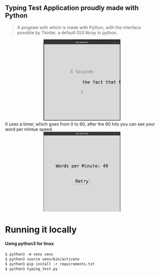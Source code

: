 ## Typing Test Application proudly made with Python

> A program with which is made with Python, with the interface possible by Tkinter, a default GUI libray in python.

<div align="center">
<img src="assets/imgOne.png" alt="broken Img" width="50%">
</div>
It uses a timer, which goes from 0 to 60, after the 60 hits you can see your word per mintue speed.
<div align="center">
<img src="assets/imgTwo.png" alt="broken Img" width="50%">
</div>

# Running it locally
<h4>Using python3 for linux</h4>

```
$ python3 -m venv venv 
$ python3 source venv/bin/activate
$ python3 pip install -r requirements.txt
$ python3 typing_test.py
```
